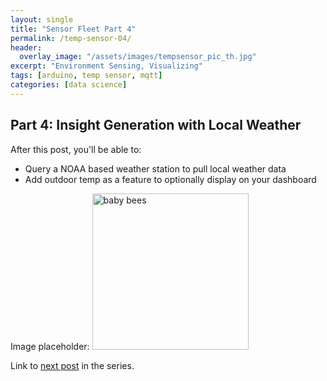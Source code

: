 ```yaml
---
layout: single
title: "Sensor Fleet Part 4"
permalink: /temp-sensor-04/
header:
  overlay_image: "/assets/images/tempsensor_pic_th.jpg"
excerpt: "Environment Sensing, Visualizing"
tags: [arduino, temp sensor, mqtt]
categories: [data science]
---
```

## Part 4: Insight Generation with Local Weather
After this post, you'll be able to:
- Query a NOAA based weather station to pull local weather data
- Add outdoor temp as a feature to optionally display on your dashboard


Image placeholder:
<img src="{{ site.url }}{{ site.baseurl }}/assets/images/babybees_01.jpg" alt="baby bees" width="250" height="250">


Link to [next post](/temp-sensor-05/) in the series.
